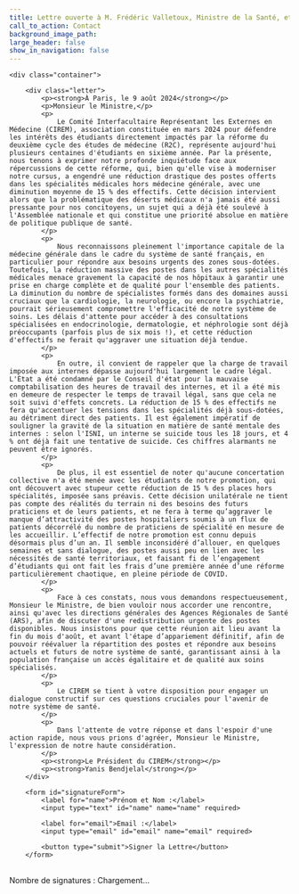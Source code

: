 ```yaml
---
title: Lettre ouverte à M. Frédéric Valletoux, Ministre de la Santé, et à l’ensemble des directions des Agences Régionales de Santé
call_to_action: Contact
background_image_path:
large_header: false
show_in_navigation: false
---
```


<html lang="fr">
<head>
    <meta charset="UTF-8">
    <meta name="viewport" content="width=device-width, initial-scale=1.0">
    <link rel="stylesheet" href="https://ciremwebsite.github.io/assets/css/style.css">
    <style>
        /* Styles supplémentaires spécifiques à cette page */
    .letter p {
        font-size: 2.0rem; /* Ajustez cette taille si nécessaire pour correspondre à "NOM" */
        margin-bottom: 15px;
        line-height: 1.6;
        }
        form {
            margin-top: 30px;
        }
        form label {
            font-weight: bold;
            margin-bottom: 5px;
        }
        form input[type="text"], form input[type="email"] {
            width: 100%;
            padding: 10px;
            margin-bottom: 15px;
            border: 1px solid #ddd;
            border-radius: 4px;
        }
        form button {
            padding: 10px 20px;
            background-color: #007bff;
            color: white;
            border: none;
            border-radius: 4px;
            cursor: pointer;
            font-size: 1rem;
        }
        form button:hover {
            background-color: #0056b3;
        }
        .signatures {
            margin-top: 30px;
        }
        .signature-count {
            font-weight: bold;
            font-size: 1.2rem;
            color: #333;
        }
        .signatures ul {
            list-style-type: none;
            padding: 0;
        }
        .signatures ul li {
            padding: 5px 0;
            border-bottom: 1px solid #ddd;
        }
    </style>
</head>
<body>

    <div class="container">

        <div class="letter">
            <p><strong>À Paris, le 9 août 2024</strong></p>
            <p>Monsieur le Ministre,</p>
            <p>
                Le Comité Interfacultaire Représentant les Externes en Médecine (CIREM), association constituée en mars 2024 pour défendre les intérêts des étudiants directement impactés par la réforme du deuxième cycle des études de médecine (R2C), représente aujourd'hui plusieurs centaines d'étudiants en sixième année. Par la présente, nous tenons à exprimer notre profonde inquiétude face aux répercussions de cette réforme, qui, bien qu'elle vise à moderniser notre cursus, a engendré une réduction drastique des postes offerts dans les spécialités médicales hors médecine générale, avec une diminution moyenne de 15 % des effectifs. Cette décision intervient alors que la problématique des déserts médicaux n'a jamais été aussi pressante pour nos concitoyens, un sujet qui a déjà été soulevé à l'Assemblée nationale et qui constitue une priorité absolue en matière de politique publique de santé.
            </p>
            <p>
                Nous reconnaissons pleinement l'importance capitale de la médecine générale dans le cadre du système de santé français, en particulier pour répondre aux besoins urgents des zones sous-dotées. Toutefois, la réduction massive des postes dans les autres spécialités médicales menace gravement la capacité de nos hôpitaux à garantir une prise en charge complète et de qualité pour l'ensemble des patients. La diminution du nombre de spécialistes formés dans des domaines aussi cruciaux que la cardiologie, la neurologie, ou encore la psychiatrie, pourrait sérieusement compromettre l'efficacité de notre système de soins. Les délais d'attente pour accéder à des consultations spécialisées en endocrinologie, dermatologie, et néphrologie sont déjà préoccupants (parfois plus de six mois !), et cette réduction d'effectifs ne ferait qu'aggraver une situation déjà tendue.
            </p>
            <p>
                En outre, il convient de rappeler que la charge de travail imposée aux internes dépasse aujourd'hui largement le cadre légal. L'État a été condamné par le Conseil d'état pour la mauvaise comptabilisation des heures de travail des internes, et il a été mis en demeure de respecter le temps de travail légal, sans que cela ne soit suivi d'effets concrets. La réduction de 15 % des effectifs ne fera qu'accentuer les tensions dans les spécialités déjà sous-dotées, au détriment direct des patients. Il est également impératif de souligner la gravité de la situation en matière de santé mentale des internes : selon l'ISNI, un interne se suicide tous les 18 jours, et 4 % ont déjà fait une tentative de suicide. Ces chiffres alarmants ne peuvent être ignorés.
            </p>
            <p>
                De plus, il est essentiel de noter qu'aucune concertation collective n'a été menée avec les étudiants de notre promotion, qui ont découvert avec stupeur cette réduction de 15 % des places hors spécialités, imposée sans préavis. Cette décision unilatérale ne tient pas compte des réalités du terrain ni des besoins des futurs praticiens et de leurs patients, et ne fera à terme qu’aggraver le manque d’attractivité des postes hospitaliers soumis à un flux de patients décorrélé du nombre de praticiens de spécialité en mesure de les accueillir. L’effectif de notre promotion est connu depuis désormais plus d’un an. Il semble inconsidéré d’allouer, en quelques semaines et sans dialogue, des postes aussi peu en lien avec les nécessités de santé territoriaux, et faisant fi de l’engagement d’étudiants qui ont fait les frais d’une première année d’une réforme particulièrement chaotique, en pleine période de COVID.
            </p>
            <p>
                Face à ces constats, nous vous demandons respectueusement, Monsieur le Ministre, de bien vouloir nous accorder une rencontre, ainsi qu'avec les directions générales des Agences Régionales de Santé (ARS), afin de discuter d'une redistribution urgente des postes disponibles. Nous insistons pour que cette réunion ait lieu avant la fin du mois d'août, et avant l'étape d’appariement définitif, afin de pouvoir réévaluer la répartition des postes et répondre aux besoins actuels et futurs de notre système de santé, garantissant ainsi à la population française un accès égalitaire et de qualité aux soins spécialisés.
            </p>
            <p>
                Le CIREM se tient à votre disposition pour engager un dialogue constructif sur ces questions cruciales pour l'avenir de notre système de santé.
            </p>
            <p>
                Dans l'attente de votre réponse et dans l'espoir d'une action rapide, nous vous prions d'agréer, Monsieur le Ministre, l'expression de notre haute considération.
            </p>
            <p><strong>Le Président du CIREM</strong></p>
            <p><strong>Yanis Bendjelal</strong></p>
        </div>

        <form id="signatureForm">
            <label for="name">Prénom et Nom :</label>
            <input type="text" id="name" name="name" required>
            
            <label for="email">Email :</label>
            <input type="email" id="email" name="email" required>
            
            <button type="submit">Signer la Lettre</button>
        </form>

 <div class="signatures">
    <p>Nombre de signatures : <span id="signatureCount">Chargement...</span></p>
    <ul id="signatures"></ul>
</div>

<script>
    const backendUrl = 'https://graceful-frost-bow.glitch.me'; // URL de votre serveur Node.js

    document.getElementById('signatureForm').onsubmit = function(e) {
        e.preventDefault();
        const name = document.getElementById('name').value;
        const email = document.getElementById('email').value;
        
        fetch(`${backendUrl}/signatures`, {
            method: 'POST',
            headers: {
                'Content-Type': 'application/json',
            },
            body: JSON.stringify({ name, email }),
        })
        .then(response => response.json())
        .then(data => {
            console.log('Success:', data);
            fetchSignatures(); // Recharger la liste des signatures
        })
        .catch((error) => {
            console.error('Error:', error);
        });

        document.getElementById('name').value = '';
        document.getElementById('email').value = '';
    }

    function fetchSignatures() {
        fetch(`${backendUrl}/signatures`)
            .then(response => response.json())
            .then(data => {
                const signatureList = document.getElementById('signatures');
                signatureList.innerHTML = ''; // Vider la liste existante
                data.forEach((signature, index) => {
                    const li = document.createElement('li');
                    li.textContent = `${index + 1}. ${signature.name}`;
                    signatureList.appendChild(li);
                });
                document.getElementById('signatureCount').textContent = data.length;
            })
            .catch(() => {
                document.getElementById('signatureCount').textContent = 'Erreur lors du chargement';
            });
    }

    fetchSignatures();
</script>



